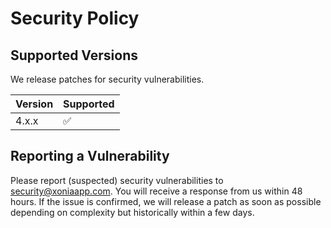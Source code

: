 # Security Policy

## Supported Versions

We release patches for security vulnerabilities.

| Version | Supported          |
|---------|--------------------|
| 4.x.x   | ✅ |

## Reporting a Vulnerability

Please report (suspected) security vulnerabilities to security@xoniaapp.com. You will receive a response from us within 48 hours. If the issue is confirmed, we will release a patch as soon as possible depending on complexity but historically within a few days.
